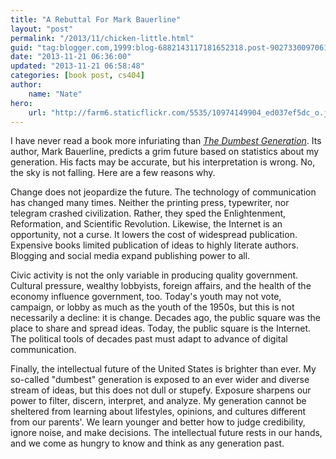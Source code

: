 ```yaml
---
title: "A Rebuttal For Mark Bauerline"
layout: "post"
permalink: "/2013/11/chicken-little.html"
guid: "tag:blogger.com,1999:blog-6882143117181652318.post-902733009706175572"
date: "2013-11-21 06:36:00"
updated: "2013-11-21 06:58:48"
categories: [book post, cs404]
author: 
    name: "Nate"
hero:
    url: "http://farm6.staticflickr.com/5535/10974149904_ed037ef5dc_o.jpg"
---
```



I have never read a book more infuriating than *[The Dumbest Generation](http://www.amazon.com/The-Dumbest-Generation-Stupefies-Jeopardizes/dp/1585427128)*. Its author, Mark Bauerline, predicts a grim future based on statistics about my generation. His facts may be accurate, but his interpretation is wrong. No, the sky is not falling. Here are a few reasons why. 

Change does not jeopardize the future. The technology of communication has changed many times. Neither the printing press, typewriter, nor telegram crashed civilization. Rather, they sped the Enlightenment, Reformation, and Scientific Revolution. Likewise, the Internet is an opportunity, not a curse. It lowers the cost of widespread publication. Expensive books limited publication of ideas to highly literate authors. Blogging and social media expand publishing power to all.  

Civic activity is not the only variable in producing quality government. Cultural pressure, wealthy lobbyists, foreign affairs, and the health of the economy influence government, too. Today's youth may not vote, campaign, or lobby as much as the youth of the 1950s, but this is not necessarily a decline: it is change. Decades ago, the public square was the place to share and spread ideas. Today, the public square is the Internet. The political tools of decades past must adapt to advance of digital communication. 

Finally, the intellectual future of the United States is brighter than ever. My so-called "dumbest" generation is exposed to an ever wider and diverse stream of ideas, but this does not dull or stupefy. Exposure sharpens our power to filter, discern, interpret, and analyze. My generation cannot be sheltered from learning about lifestyles, opinions, and cultures different from our parents'. We learn younger and better how to judge credibility, ignore noise, and make decisions. The intellectual future rests in our hands, and we come as hungry to know and think as any generation past.
